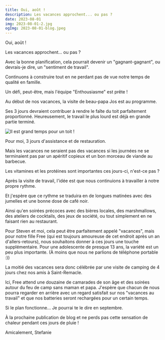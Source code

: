 ```yaml
---
title: Oui, août !
description: Les vacances approchent... ou pas ?
date: 2023-08-01
img: 2023-08-01-2.jpg
ogImg: 2023-08-01-blog.jpeg
---
```


Oui, août !

Les vacances approchent... ou pas ?

Avec la bonne planification, cela pourrait devenir un "gagnant-gagnant", ou devrais-je dire, un "sentiment de travail".

Continuons à construire tout en ne perdant pas de vue notre temps de qualité en famille.

Un défi, peut-être, mais l'équipe "Enthousiasme" est prête !

Au début de nos vacances, la visite de beau-papa Jos est au programme.

Ses 3 jours devraient contribuer à rendre le faîte du toit parfaitement proportionné. Heureusement, le travail le plus lourd est déjà en grande partie terminé.

![Il est grand temps pour un toit !](2023-08-01-1.jpg)

Pour moi, 3 jours d'assistance et de restauration.

Mais les vacances ne seraient pas des vacances si les journées ne se terminaient pas par un apéritif copieux et un bon morceau de viande au barbecue.

Les vitamines et les protéines sont importantes ces jours-ci, n'est-ce pas ?

Après la visite de travail, l'idée est que nous continuions à travailler à notre propre rythme.

Et j'espère que ce rythme se traduira en de longues matinées avec des jumelles et une bonne dose de café noir.

Ainsi qu'en soirées précoces avec des bières locales, des marshmallows, des ateliers de cocktails, des jeux de société, ou tout simplement en ne faisant rien au restaurant.

Pour Steven et moi, cela peut être parfaitement appelé "vacances", mais pour notre fille Free (qui est toujours amoureuse de cet endroit après un an d'allers-retours), nous souhaitons donner à ces jours une touche supplémentaire. Pour une adolescente de presque 13 ans, la variété est un peu plus importante. (À moins que nous ne parlions de téléphone portable :))

La moitié des vacances sera donc célébrée par une visite de camping de 4 jours chez nos amis à Saint-Remacle.

Ici, Free attend une douzaine de camarades de son âge et des soirées autour du feu de camp sans maman et papa.
J'espère que chacun de nous pourra regarder en arrière avec un regard satisfait sur nos "vacances au travail" et que nos batteries seront rechargées pour un certain temps.

Si le plan fonctionne... Je pourrai te le dire en septembre.

À la prochaine publication de blog et ne perds pas cette sensation de chaleur pendant ces jours de pluie !

Amicalement, Stefanie
